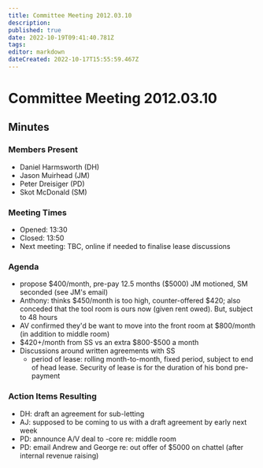 ```yaml
---
title: Committee Meeting 2012.03.10
description: 
published: true
date: 2022-10-19T09:41:40.781Z
tags: 
editor: markdown
dateCreated: 2022-10-17T15:55:59.467Z
---
```


# Committee Meeting 2012.03.10

## Minutes

### Members Present

-   Daniel Harmsworth (DH)
-   Jason Muirhead (JM)
-   Peter Dreisiger (PD)
-   Skot McDonald (SM)

### Meeting Times

-   Opened: 13:30
-   Closed: 13:50
-   Next meeting: TBC, online if needed to finalise lease discussions

### Agenda

-   propose \$400/month, pre-pay 12.5 months (\$5000) JM motioned, SM seconded (see JM's email)
-   Anthony: thinks \$450/month is too high, counter-offered \$420; also conceded that the tool room is ours now (given rent owed). But, subject to 48 hours
-   AV confirmed they'd be want to move into the front room at \$800/month (in addition to middle room)
-   \$420+/month from SS vs an extra \$800-\$500 a month
-   Discussions around written agreements with SS
    -   period of lease: rolling month-to-month, fixed period, subject to end of head lease. Security of lease is for the duration of his bond pre-payment

### Action Items Resulting

-   DH: draft an agreement for sub-letting
-   AJ: supposed to be coming to us with a draft agreement by early next week
-   PD: announce A/V deal to -core re: middle room
-   PD: email Andrew and George re: out offer of \$5000 on chattel (after internal revenue raising)

